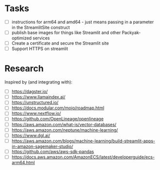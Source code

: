 # Tasks

- [ ] instructions for arm64 and amd64 - just means passing in a parameter in the StreamlitSite construct
- [ ] publish base images for things like Streamlit and other Packyak-optimized services
- [ ] Create a certificate and secure the Streamlit site
- [ ] Support HTTPS on streamlit

# Research

Inspired by (and integrating with):

- [ ] https://dagster.io/
- [ ] https://www.llamaindex.ai/
- [ ] https://unstructured.io/
- [ ] https://docs.modular.com/mojo/roadmap.html
- [ ] https://www.nextflow.io/
- [ ] https://github.com/OpenLineage/openlineage
- [ ] https://aws.amazon.com/what-is/vector-databases/
- [ ] https://aws.amazon.com/neptune/machine-learning/
- [ ] https://www.dgl.ai/
- [ ] https://aws.amazon.com/blogs/machine-learning/build-streamlit-apps-in-amazon-sagemaker-studio/
- [ ] https://github.com/aws/aws-sdk-pandas
- [ ] https://docs.aws.amazon.com/AmazonECS/latest/developerguide/ecs-arm64.html
